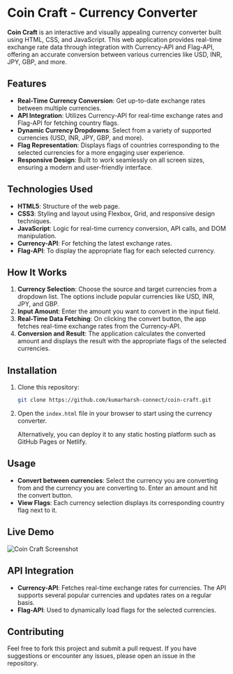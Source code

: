 # **Coin Craft - Currency Converter**

**Coin Craft** is an interactive and visually appealing currency converter built using HTML, CSS, and JavaScript. This web application provides real-time exchange rate data through integration with Currency-API and Flag-API, offering an accurate conversion between various currencies like USD, INR, JPY, GBP, and more.

## **Features**

- **Real-Time Currency Conversion**: Get up-to-date exchange rates between multiple currencies.
- **API Integration**: Utilizes Currency-API for real-time exchange rates and Flag-API for fetching country flags.
- **Dynamic Currency Dropdowns**: Select from a variety of supported currencies (USD, INR, JPY, GBP, and more).
- **Flag Representation**: Displays flags of countries corresponding to the selected currencies for a more engaging user experience.
- **Responsive Design**: Built to work seamlessly on all screen sizes, ensuring a modern and user-friendly interface.

## **Technologies Used**

- **HTML5**: Structure of the web page.
- **CSS3**: Styling and layout using Flexbox, Grid, and responsive design techniques.
- **JavaScript**: Logic for real-time currency conversion, API calls, and DOM manipulation.
- **Currency-API**: For fetching the latest exchange rates.
- **Flag-API**: To display the appropriate flag for each selected currency.

## **How It Works**

1. **Currency Selection**: Choose the source and target currencies from a dropdown list. The options include popular currencies like USD, INR, JPY, and GBP.
2. **Input Amount**: Enter the amount you want to convert in the input field.
3. **Real-Time Data Fetching**: On clicking the convert button, the app fetches real-time exchange rates from the Currency-API.
4. **Conversion and Result**: The application calculates the converted amount and displays the result with the appropriate flags of the selected currencies.

## **Installation**

1. Clone this repository:
    ```bash
    git clone https://github.com/kumarharsh-connect/coin-craft.git
    ```

2. Open the `index.html` file in your browser to start using the currency converter.

    Alternatively, you can deploy it to any static hosting platform such as GitHub Pages or Netlify.

## **Usage**

- **Convert between currencies**: Select the currency you are converting from and the currency you are converting to. Enter an amount and hit the convert button.
- **View Flags**: Each currency selection displays its corresponding country flag next to it.

## **Live Demo**

![Coin Craft Screenshot](https://kumarharsh-connect.github.io/coin-craft/)

## **API Integration**

- **Currency-API**: Fetches real-time exchange rates for currencies. The API supports several popular currencies and updates rates on a regular basis.
- **Flag-API**: Used to dynamically load flags for the selected currencies.

## **Contributing**

Feel free to fork this project and submit a pull request. If you have suggestions or encounter any issues, please open an issue in the repository.


